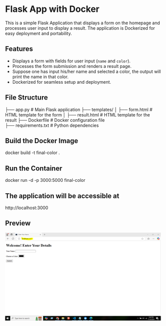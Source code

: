 # Flask App with Docker

This is a simple Flask Application that displays a form on the homepage and processes user input to display a result. The application is Dockerized for easy deployment and portability.

## Features
- Displays a form with fields for user input (`name` and `color`).
- Processes the form submission and renders a result page.
- Suppose one has input his/her name and selected a color, the output will print the name in that color.
- Dockerized for seamless setup and deployment.

## File Structure
├── app.py # Main Flask application 
├── templates/ │ ├── form.html # HTML template for the form │ ├── result.html # HTML template for the result 
├── Dockerfile # Docker configuration file  
├── requirements.txt # Python dependencies


## Build the Docker Image
docker build -t final-color .

## Run the Container
docker run -d -p 3000:5000 final-color

## The application will be accessible at
http://localhost:3000

## Preview
![Preview of the Flask App](preview.PNG)
